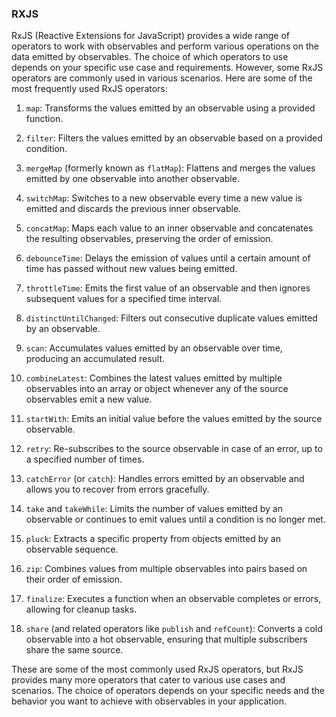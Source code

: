 ### RXJS

RxJS (Reactive Extensions for JavaScript) provides a wide range of operators to work with observables and perform various operations on the data emitted by observables. The choice of which operators to use depends on your specific use case and requirements. However, some RxJS operators are commonly used in various scenarios. Here are some of the most frequently used RxJS operators:

1. `map`: Transforms the values emitted by an observable using a provided function.

2. `filter`: Filters the values emitted by an observable based on a provided condition.

3. `mergeMap` (formerly known as `flatMap`): Flattens and merges the values emitted by one observable into another observable.

4. `switchMap`: Switches to a new observable every time a new value is emitted and discards the previous inner observable.

5. `concatMap`: Maps each value to an inner observable and concatenates the resulting observables, preserving the order of emission.

6. `debounceTime`: Delays the emission of values until a certain amount of time has passed without new values being emitted.

7. `throttleTime`: Emits the first value of an observable and then ignores subsequent values for a specified time interval.

8. `distinctUntilChanged`: Filters out consecutive duplicate values emitted by an observable.

9. `scan`: Accumulates values emitted by an observable over time, producing an accumulated result.

10. `combineLatest`: Combines the latest values emitted by multiple observables into an array or object whenever any of the source observables emit a new value.

11. `startWith`: Emits an initial value before the values emitted by the source observable.

12. `retry`: Re-subscribes to the source observable in case of an error, up to a specified number of times.

13. `catchError` (or `catch`): Handles errors emitted by an observable and allows you to recover from errors gracefully.

14. `take` and `takeWhile`: Limits the number of values emitted by an observable or continues to emit values until a condition is no longer met.

15. `pluck`: Extracts a specific property from objects emitted by an observable sequence.

16. `zip`: Combines values from multiple observables into pairs based on their order of emission.

17. `finalize`: Executes a function when an observable completes or errors, allowing for cleanup tasks.

18. `share` (and related operators like `publish` and `refCount`): Converts a cold observable into a hot observable, ensuring that multiple subscribers share the same source.

These are some of the most commonly used RxJS operators, but RxJS provides many more operators that cater to various use cases and scenarios. The choice of operators depends on your specific needs and the behavior you want to achieve with observables in your application.